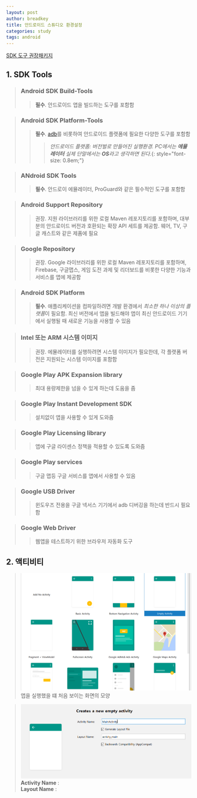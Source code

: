 ```yaml
---
layout: post
author: breadkey
title: 안드로이드 스튜디오 환경설정
categories: study
tags: android
---
```

[SDK 도구 권장패키지](https://developer.android.com/studio/intro/update?hl=ko)
## 1. SDK Tools
> ### Android SDK Build-Tools
>> **필수**. 안드로이드 앱을 빌드하는 도구를 포함함

> ### Android SDK Platform-Tools
>> **필수**. [adb](https://developer.android.com/studio/command-line/adb?hl=ko)를 비롯하여 안드로이드 플랫폼에 필요한 다양한 도구를 포함함
>>> *안드로이드 플랫폼: 버전벌로 만들어진 실행환경. PC에서는 **에뮬레이터** 실제 단말에서는 **OS**라고 생각하면 된다.*{: style="font-size: 0.8em;"}

> ### ANdroid SDK Tools
>> **필수**. 안드로이 에뮬레이터, ProGuard와 같은 필수적인 도구를 포함함

> ### Android Support Repository
>> 권장. 지원 라이브러리를 위한 로컬 Maven 레포지토리를 포함하며, 대부분의 안드로이드 버전과 호환되는 확장 API 세트를 제공함. 웨어, TV, 구글 캐스트와 같은 제품에 필요

> ### Google Repository
>> 권장. Google 라이브러리를 위한 로컬 Maven 레포지토리를 포함하며, Firebase, 구글맵스, 게임 도전 과제 및 리더보드를 비롯한 다양한 기능과 서비스를 앱에 제공함

> ### Android SDK Platform
>> **필수**. 애플리케이션을 컴파일하려면 개발 환경에서 *최소한 하나 이상의 플랫폼*이 필요함. 최신 버전에서 앱을 빌드해야 앱이 최신 안드로이드 기기에서 실행될 때 새로운 기능을 사용할 수 있음

> ### Intel 또는 ARM 시스템 이미지
>> 권장. 에뮬레이터를 실행하려면 시스템 이미지가 필요한데, 각 플랫폼 버전은 지원되는 시스템 이미지를 포함함

> ### Google Play APK Expansion library
>> 최대 용량제한을 넘을 수 있게 하는데 도움을 줌

> ### Google Play Instant Development SDK
>> 설치없이 앱을 사용할 수 있게 도와줌

> ### Google Play Licensing library
>> 앱에 구글 라이센스 정책을 적용할 수 있도록 도와줌

> ### Google Play services
>> 구글 맵등 구글 서비스를 앱에서 사용할 수 있음

> ### Google USB Driver
>> 윈도우즈 전용을 구글 넥서스 기기에서 adb 디버깅을 하는데 반드시 필요함

> ### Google Web Driver
>> 웹앱을 테스트하기 위한 브라우저 자동화 도구

## 2. 액티비티
> ![](/assets/img/android-activities.PNG)
앱을 실행했을 떄 처음 보이는 화면의 모양

> ![](/assets/img/activity-name.PNG)
**Activity Name** :   
**Layout Name** :

